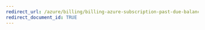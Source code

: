```yaml
---
redirect_url: /azure/billing/billing-azure-subscription-past-due-balance
redirect_document_id: TRUE
---
```


